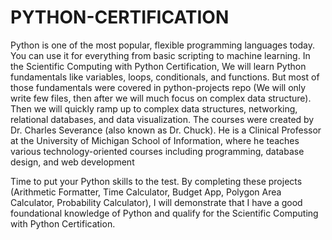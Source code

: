 # PYTHON-CERTIFICATION
Python is one of the most popular, flexible programming languages today. 
You can use it for everything from basic scripting to machine learning.
In the Scientific Computing with Python Certification, We will learn Python 
fundamentals like variables, loops, conditionals, and functions. But most of 
those fundamentals were covered in python-projects repo (We will only write 
few files, then after we will much focus on complex data structure).
Then we will quickly ramp up to complex data structures, networking, 
relational databases, and data visualization.
The courses were created by Dr. Charles Severance (also known as Dr. Chuck). 
He is a Clinical Professor at the University of Michigan School of Information,
where he teaches various technology-oriented courses including programming, database design, and web development

Time to put your Python skills to the test.
By completing these projects
(Arithmetic Formatter, Time Calculator, Budget App, Polygon Area Calculator, Probability Calculator), 
I will demonstrate that I have a good foundational knowledge of Python and qualify for 
the Scientific Computing with Python Certification.
